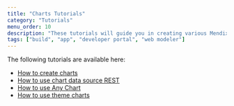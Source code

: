 ```yaml
---
title: "Charts Tutorials"
category: "Tutorials"
menu_order: 10
description: "These tutorials will guide you in creating various Mendix apps."
tags: ["build", "app", "developer portal", "web modeler"]
---
```


The following tutorials are available here:

* [How to create charts](charts-basic-create)
* [How to use chart data source REST](charts-basic-rest)
* [How to use Any Chart](charts-any-usage)
* [How to use theme charts](charts-theme)
